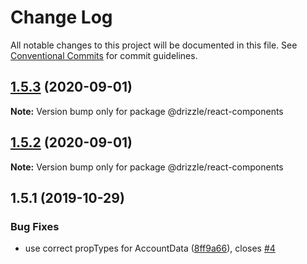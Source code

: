 # Change Log

All notable changes to this project will be documented in this file.
See [Conventional Commits](https://conventionalcommits.org) for commit guidelines.

## [1.5.3](https://github.com/trufflesuite/drizzle/compare/@drizzle/react-components@1.5.2...@drizzle/react-components@1.5.3) (2020-09-01)

**Note:** Version bump only for package @drizzle/react-components





## [1.5.2](https://github.com/trufflesuite/drizzle/compare/@drizzle/react-components@1.5.1...@drizzle/react-components@1.5.2) (2020-09-01)

**Note:** Version bump only for package @drizzle/react-components





## 1.5.1 (2019-10-29)


### Bug Fixes

* use correct propTypes for AccountData ([8ff9a66](https://github.com/trufflesuite/drizzle/commit/8ff9a66)), closes [#4](https://github.com/trufflesuite/drizzle/issues/4)
